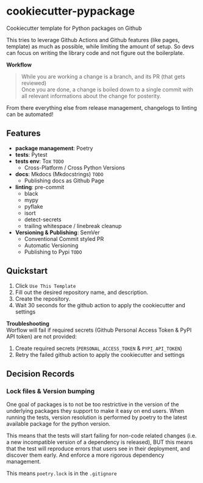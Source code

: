 # cookiecutter-pypackage
Cookiecutter template for Python packages on Github

This tries to leverage Github Actions and Github features (like pages, template) as much as possible, while limiting the amount of setup. So devs can focus on writing the library code and not figure out the boilerplate.

**Workflow**

> While you are working a change is a branch, and its PR (that gets reviewed)  
> Once you are done, a change is boiled down to a single commit with all relevant informations about the change for posterity.  

From there everything else from release management, changelogs to linting can be automated!

## Features

* **package management**: Poetry
* **tests**: Pytest
* **tests env**: Tox `TODO`
  * Cross-Platform / Cross Python Versions
* **docs**: Mkdocs (Mkdocstrings) `TODO`
  * Publishing docs as Github Page
* **linting**: pre-commit
  * black
  * mypy
  * pyflake
  * isort
  * detect-secrets
  * trailing whitespace / linebreak cleanup
* **Versioning & Publishing**: SemVer 
  * Conventional Commit styled PR
  * Automatic Versioning
  * Publishing to Pypi `TODO`

## Quickstart

1. Click `Use This Template`
1. Fill out the desired repository name, and description.
1. Create the repository.
1. Wait 30 seconds for the github action to apply the cookiecutter and settings

**Troubleshooting**  
Worflow will fail if required secrets (Github Personal Access Token & PyPI API token) are not provided:
1. Create required secrets (`PERSONAL_ACCESS_TOKEN` & `PYPI_API_TOKEN`)
1. Retry the failed github action to apply the cookiecutter and settings

## Decision Records

### Lock files & Version bumping
One goal of packages is to not be too restrictive in the version of the underlying packages they support to make it easy on end users.
When running the tests, version resolution is performed by poetry to the latest available package for the python version.

This means that the tests will start failing for non-code related changes (i.e. a new incompatible version of a dependency is released), BUT this means that the test will reproduce errors that users see in their deployment, and discover them early. And enforce a more rigorous dependency management.

This means `poetry.lock` is in the `.gitignore`